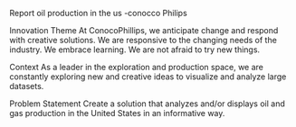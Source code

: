 Report oil production in the us -conocco Philips

Innovation Theme
At ConocoPhillips, we anticipate change and respond with creative solutions. We are responsive to the changing needs of the industry. We embrace learning. We are not afraid to try new things.

Context
As a leader in the exploration and production space, we are constantly exploring new and creative ideas to visualize and analyze large datasets.

Problem Statement
Create a solution that analyzes and/or displays oil and gas production in the United States in an informative way.
